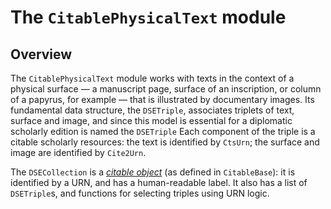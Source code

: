 # The `CitablePhysicalText` module


## Overview

The `CitablePhysicalText` module works with texts in the context of a physical surface — a manuscript page, surface of an inscription, or column of a papyrus, for example —  that is illustrated by documentary images.   Its fundamental data structure, the `DSETriple`, associates triplets of text, surface and image, and since this model is essential for a diplomatic scholarly edition is named the `DSETriple`  Each component of the triple is a citable scholarly resources: the text is identified by `CtsUrn`; the surface and image are identified by `Cite2Urn`.

The `DSECollection` is a [*citable object*](https://cite-architecture.github.io/CitableBase.jl/stable/citable/) (as defined in `CitableBase`): it is identified by a URN, and has a human-readable label. It also has a list of `DSETriple`s, and functions for selecting triples using URN logic.
